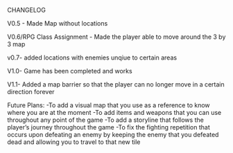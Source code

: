 CHANGELOG

V0.5 - Made Map without locations

V0.6/RPG Class Assignment - Made the player able to move around the 3 by 3 map

v0.7- added locations with enemies unqiue to certain areas

V1.0- Game has been completed and works

V1.1- Added a map barrier so that the player can no longer move in a certain direction forever

Future Plans:
-To add a visual map that you use as a reference to know where you are at the moment
-To add items and weapons that you can use throughout any point of the game
-To add a storyline that follows the player’s journey throughout the game
-To fix the fighting repetition that occurs upon defeating an enemy by keeping the enemy that you defeated dead and allowing you to travel to that new tile
